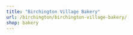 ```yaml
---
title: "Birchington Village Bakery"
url: /birchington/birchington-village-bakery/
shop: bakery
---
```

